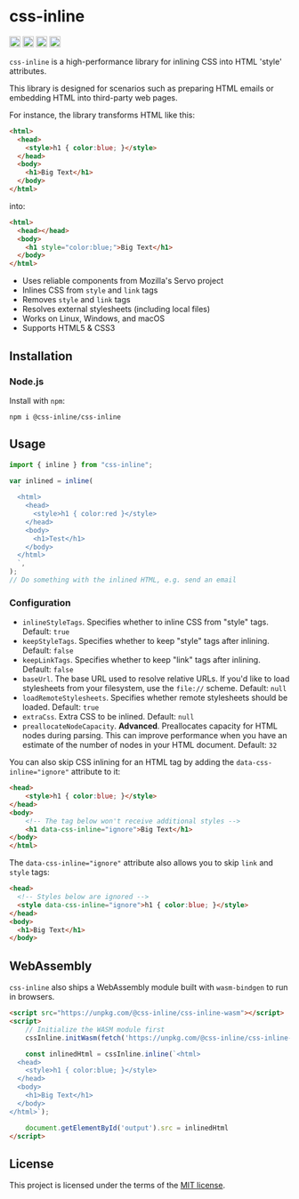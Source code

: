 # css-inline

[<img alt="build status" src="https://img.shields.io/github/actions/workflow/status/Stranger6667/css-inline/build.yml?style=flat-square&labelColor=555555&logo=github" height="20">](https://github.com/Stranger6667/css-inline/actions/workflows/build.yml)
[<img alt="npm" src="https://img.shields.io/npm/v/css-inline?style=flat-square" height="20">](https://www.npmjs.com/package/css-inline)
[<img alt="codecov.io" src="https://img.shields.io/codecov/c/gh/Stranger6667/css-inline?logo=codecov&style=flat-square&token=tOzvV4kDY0" height="20">](https://app.codecov.io/github/Stranger6667/css-inline)
[<img alt="gitter" src="https://img.shields.io/gitter/room/Stranger6667/css-inline?style=flat-square" height="20">](https://gitter.im/Stranger6667/css-inline)

`css-inline` is a high-performance library for inlining CSS into HTML 'style' attributes.

This library is designed for scenarios such as preparing HTML emails or embedding HTML into third-party web pages.

For instance, the library transforms HTML like this:

```html
<html>
  <head>
    <style>h1 { color:blue; }</style>
  </head>
  <body>
    <h1>Big Text</h1>
  </body>
</html>
```

into:

```html
<html>
  <head></head>
  <body>
    <h1 style="color:blue;">Big Text</h1>
  </body>
</html>
```

- Uses reliable components from Mozilla's Servo project
- Inlines CSS from `style` and `link` tags
- Removes `style` and `link` tags
- Resolves external stylesheets (including local files)
- Works on Linux, Windows, and macOS
- Supports HTML5 & CSS3

## Installation

### Node.js

Install with `npm`:

```shell
npm i @css-inline/css-inline
```

## Usage

```typescript
import { inline } from "css-inline";

var inlined = inline(
  `
  <html>
    <head>
      <style>h1 { color:red }</style>
    </head>
    <body>
      <h1>Test</h1>
    </body>
  </html>
  `,
);
// Do something with the inlined HTML, e.g. send an email
```

### Configuration

- `inlineStyleTags`. Specifies whether to inline CSS from "style" tags. Default: `true`
- `keepStyleTags`. Specifies whether to keep "style" tags after inlining. Default: `false`
- `keepLinkTags`. Specifies whether to keep "link" tags after inlining. Default: `false`
- `baseUrl`. The base URL used to resolve relative URLs. If you'd like to load stylesheets from your filesystem, use the `file://` scheme. Default: `null`
- `loadRemoteStylesheets`. Specifies whether remote stylesheets should be loaded. Default: `true`
- `extraCss`. Extra CSS to be inlined. Default: `null`
- `preallocateNodeCapacity`. **Advanced**. Preallocates capacity for HTML nodes during parsing. This can improve performance when you have an estimate of the number of nodes in your HTML document. Default: `32`

You can also skip CSS inlining for an HTML tag by adding the `data-css-inline="ignore"` attribute to it:

```html
<head>
    <style>h1 { color:blue; }</style>
</head>
<body>
    <!-- The tag below won't receive additional styles -->
    <h1 data-css-inline="ignore">Big Text</h1>
</body>
</html>
```

The `data-css-inline="ignore"` attribute also allows you to skip `link` and `style` tags:

```html
<head>
  <!-- Styles below are ignored -->
  <style data-css-inline="ignore">h1 { color:blue; }</style>
</head>
<body>
  <h1>Big Text</h1>
</body>
```

## WebAssembly

`css-inline` also ships a WebAssembly module built with `wasm-bindgen` to run in browsers.

```html
<script src="https://unpkg.com/@css-inline/css-inline-wasm"></script>
<script>
    // Initialize the WASM module first
    cssInline.initWasm(fetch('https://unpkg.com/@css-inline/css-inline-wasm/index_bg.wasm'));

    const inlinedHtml = cssInline.inline(`<html>
  <head>
    <style>h1 { color:blue; }</style>
  </head>
  <body>
    <h1>Big Text</h1>
  </body>
</html>`);

    document.getElementById('output').src = inlinedHtml
</script>
```

## License

This project is licensed under the terms of the [MIT license](https://opensource.org/licenses/MIT).
